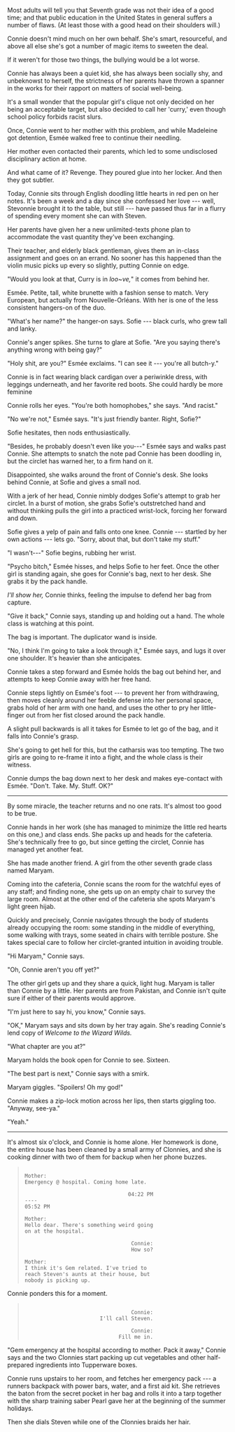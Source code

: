 Most adults will tell you that Seventh grade was not their idea
of a good time; and that public education in the United States in general
suffers a number of flaws. (At least those with a good head on their shoulders
will.)

Connie doesn't mind much on her own behalf. She's smart, resourceful,
and above all else she's got a number of magic items to sweeten the deal.

If it weren't for those two things, the bullying would be a lot worse.

Connie has always been a quiet kid, she has always been socially shy,
and unbeknowst to herself, the strictness of her parents have thrown
a spanner in the works for their rapport on matters of social well-being.

It's a small wonder that the popular girl's clique not only decided on her
being an acceptable target, but also decided to call her 'curry,' even
though school policy forbids racist slurs.

Once, Connie went to her mother with this problem, and while Madeleine got detention,
Esmée walked free to continue their needling.

Her mother even contacted their parents, which led to some undisclosed disciplinary
action at home.

And what came of it? Revenge. They poured glue into her locker. And then they got subtler.

Today, Connie sits through English doodling little hearts in red pen on her notes.
It's been a week and a day since she confessed her love --- well, Stevonnie brought it to the table, but still
--- have passed thus far in a flurry of spending every moment she can with Steven.

Her parents have given her a new unlimited-texts phone plan to accommodate the vast quantity
they've been exchanging.

Their teacher, and elderly black gentleman, gives them an in-class assignment and goes on
an errand. No sooner has this happened than the violin music picks up every so slightly, putting
Connie on edge.

"Would you look at that, Curry is in *loo~ve,*" it comes from behind her.

Esmée. Petite, tall, white brunette with a fashion sense to match. Very European, but
actually from Nouvelle-Orléans. With her is one of the less consistent hangers-on of the duo.

"What's her name?" the hanger-on says. Sofie --- black curls, who grew tall and lanky.

Connie's anger spikes. She turns to glare at Sofie. "Are you saying there's anything wrong
with being gay?"

"Holy shit, are you?" Esmée exclaims. "I can see it --- you're all butch-y."

Connie is in fact wearing black cardigan over a periwinkle dress, with leggings underneath,
and her favorite red boots. She could hardly be more feminine

Connie rolls her eyes. "You're both homophobes," she says. "And racist."

"No we're not," Esmée says. "It's just friendly banter. Right, Sofie?"

Sofie hesitates, then nods enthusiastically.

"Besides, he probably doesn't even like you---" Esmée says and walks past Connie.
She attempts to snatch the note pad Connie has been doodling in, but the circlet has
warned her, to a firm hand on it.

Disappointed, she walks around the front of Connie's desk. She looks behind Connie,
at Sofie and gives a small nod.

With a jerk of her head, Connie nimbly dodges Sofie's attempt to grab her circlet.
In a burst of motion, she grabs Sofie's outstretched hand and without thinking
pulls the girl into a practiced wrist-lock, forcing her forward and down.

Sofie gives a yelp of pain and falls onto one knee. Connie --- startled by her
own actions --- lets go. "Sorry, about that, but don't take my stuff."

"I wasn't---" Sofie begins, rubbing her wrist.

"Psycho bitch," Esmée hisses, and helps Sofie to her feet. Once the other girl
is standing again, she goes for Connie's bag, next to her desk. She grabs it by the
pack handle.

*I'll show her,* Connie thinks, feeling the impulse to defend her bag from capture.

"Give it back," Connie says, standing up and holding out a hand. The whole class is watching
at this point.

The bag is important. The duplicator wand is inside.

"No, I think I'm going to take a look through it," Esmée says, and lugs it
over one shoulder. It's heavier than she anticipates.

Connie takes a step forward and Esmée holds the bag out behind her,
and attempts to keep Connie away with her free hand.

Connie steps lightly on Esmée's foot --- to prevent her from withdrawing,
then moves cleanly around her feeble defense into her personal space, grabs
hold of her arm with one hand, and uses the other to pry her little-finger
out from her fist closed around the pack handle.

A slight pull backwards is all it takes for Esmée to let go of the bag, and
it falls into Connie's grasp.

She's going to get hell for this, but the catharsis was too tempting. The
two girls are going to re-frame it into a fight, and the whole class is their
witness.

Connie dumps the bag down next to her desk and makes eye-contact with
Esmée. "Don't. Take. My. Stuff. OK?"

----

By some miracle, the teacher returns and no one rats. It's almost too good to be true.

Connie hands in her work (she has managed to minimize the little red hearts on this one,)
and class ends. She packs up and heads for the cafeteria. She's technically free to go, but
since getting the circlet, Connie has managed yet another feat.

She has made another friend. A girl from the other seventh grade class named Maryam.

Coming into the cafeteria, Connie scans the room for the watchful eyes of any staff;
and finding none, she gets up on an empty chair to survey the large room. Almost at the other
end of the cafeteria she spots Maryam's light green hijab.

Quickly and precisely, Connie navigates through the body of students already occupying the
room: some standing in the middle of everything, some walking with trays, some seated in chairs
with terrible posture. She takes special care to follow her circlet-granted intuition
in avoiding trouble.

"Hi Maryam," Connie says.

"Oh, Connie aren't you off yet?"

The other girl gets up and they share a quick, light hug. Maryam is taller than Connie by
a little. Her parents are from Pakistan, and Connie isn't quite sure if either of their parents
would approve.

"I'm just here to say hi, you know," Connie says.

"OK," Maryam says and sits down by her tray again. She's reading Connie's lend copy of
*Welcome to the Wizard Wilds.*

"What chapter are you at?"

Maryam holds the book open for Connie to see. Sixteen.

"The best part is next," Connie says with a smirk.

Maryam giggles. "Spoilers! Oh my god!"

Connie makes a zip-lock motion across her lips, then starts giggling too.
"Anyway, see-ya."

"Yeah."

----

It's almost six o'clock, and Connie is home alone. Her homework is done,
the entire house has been cleaned by a small army of Clonnies, and she is
cooking dinner with two of them for backup when her phone buzzes.

> ~~~
>
> Mother:
> Emergency @ hospital. Coming home late.
>
>                                  04:22 PM
> ----
> 05:52 PM
>
> Mother:
> Hello dear. There's something weird going
> on at the hospital.
>
>                                   Connie:
>                                   How so?
>
> Mother:
> I think it's Gem related. I've tried to
> reach Steven's aunts at their house, but
> nobody is picking up.
> ~~~

Connie ponders this for a moment.

> ~~~
>
>                                   Connie:
>                         I'll call Steven.
>
>                                   Connie:
>                               Fill me in.
> ~~~

"Gem emergency at the hospital according to mother. Pack it away,"
Connie says and the two Clonnies start packing up cut vegetables and other
half-prepared ingredients into Tupperware boxes.

Connie runs upstairs to her room, and fetches her emergency pack --- a runners
backpack with power bars, water, and a first aid kit. She retrieves the baton
from the secret pocket in her bag and rolls it into a tarp together with the
sharp training saber Pearl gave her at the beginning of the summer holidays.

Then she dials Steven while one of the Clonnies braids her hair.
